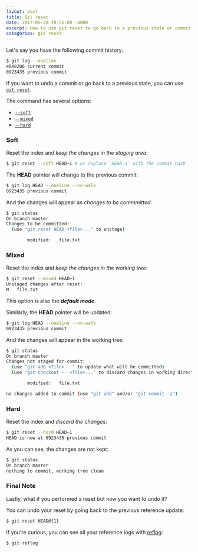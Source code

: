 ```yaml
---
layout: post
title: Git reset
date: 2017-05-20 19:51:00 -4000
excerpt: How to use git reset to go back to a previous state or commit.
categories: git reset
---
```


Let's say you have the following commit history:

```sh
$ git log --oneline
e848206 current commit
0923435 previous commit
```

If you want to undo a commit or go back to a previous state, you can use [`git reset`](https://git-scm.com/book/en/v2/Git-Tools-Reset-Demystified).

The command has several options:

- [`--soft`](https://git-scm.com/docs/git-reset#git-reset---soft)
- [`--mixed`](https://git-scm.com/docs/git-reset#git-reset---mixed)
- [`--hard`](https://git-scm.com/docs/git-reset#git-reset---hard)

### Soft

Reset the index and _keep the changes in the staging area_:

```sh
$ git reset --soft HEAD~1 # or replace `HEAD~1` with the commit hash
```

The **HEAD** pointer will change to the previous commit:

```sh
$ git log HEAD --oneline --no-walk
0923435 previous commit
```

And the changes will appear as _changes to be commmitted_:

```sh
$ git status
On branch master
Changes to be committed:
  (use "git reset HEAD <file>..." to unstage)

        modified:   file.txt

```

### Mixed

Reset the index and _keep the changes in the working tree_:

```sh
$ git reset --mixed HEAD~1
Unstaged changes after reset:
M   file.txt
```

This option is also the **_default mode_**.

Similarly, the **HEAD** pointer will be updated:

```sh
$ git log HEAD --oneline --no-walk
0923435 previous commit
```

And the changes will appear in the working tree:

```sh
$ git status
On branch master
Changes not staged for commit:
  (use "git add <file>..." to update what will be committed)
  (use "git checkout -- <file>..." to discard changes in working directory)

        modified:   file.txt

no changes added to commit (use "git add" and/or "git commit -a")
```

### Hard

Reset the index and _discard the changes_:

```sh
$ git reset --hard HEAD~1
HEAD is now at 0923435 previous commit
```

As you can see, the changes are not kept:

```sh
$ git status
On branch master
nothing to commit, working tree clean
```

### Final Note

Lastly, what if you performed a reset but now you want to undo it?

You can undo your reset by going back to the previous reference update:

```sh
$ git reset HEAD@{1}
```

If you're curious, you can see all your reference logs with [reflog](https://git-scm.com/docs/git-reflog):

```sh
$ git reflog
```
